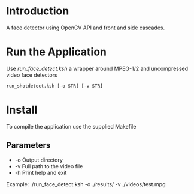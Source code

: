 # Introduction 
A face detector using OpenCV API and front and side cascades. 

# Run the Application 
Use *run_face_detect.ksh* a wrapper around MPEG-1/2 and uncompressed video face detectors

    run_shotdetect.ksh [-o STR] [-v STR]

# Install
To compile the application use the supplied Makefile

## Parameters
* -o   Output directory
* -v   Full path to the video file
* -h   Print help and exit

Example: ./run_face_detect.ksh -o ./results/ -v ./videos/test.mpg



